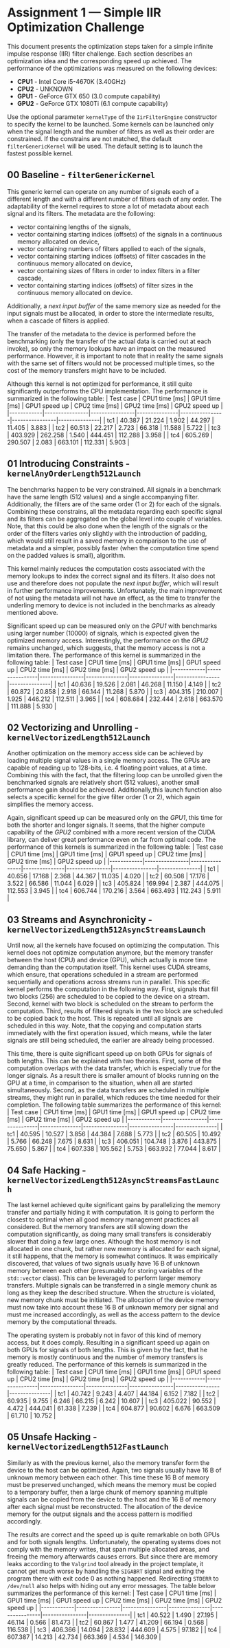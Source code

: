 # Assignment 1 — Simple IIR Optimization Challenge
This document presents the optimization steps taken for a simple infinite impulse response (IIR) filter challenge. Each section describes an optimization idea and the corresponding speed up achieved. The performance of the optimizations was measured on the following devices:
* **CPU1** - Intel Core i5-4670K (3.40GHz)
* **CPU2** - UNKNOWN
* **GPU1** - GeForce GTX 650 (3.0 compute capability)
* **GPU2** - GeForce GTX 1080Ti (6.1 compute capability)

Use the optional parameter `kernelType` of the `IirFilterEngine` constructor to specify the kernel to be launched. Some kernels can be launched only when the signal length and the number of filters as well as their order are constrained. If the constrains are not matched, the default `filterGenericKernel` will be used. The default setting is to launch the fastest possible kernel.

## 00 Baseline - `filterGenericKernel`
This generic kernel can operate on any number of signals each of a different length and with a different number of filters each of any order. The adaptability of the kernel requires to store a lot of metadata about each signal and its filters. The metadata are the following:
* vector containing lengths of the signals,
* vector containing starting indices (offsets) of the signals in a continuous memory allocated on device,
* vector containing numbers of filters applied to each of the signals,
* vector containing starting indices (offsets) of filter cascades in the continuous memory allocated on device,
* vector containing sizes of filters in order to index filters in a filter cascade,
* vector containing starting indices (offsets) of filter sizes in the continuous memory allocated on device.

Additionally, a *next input buffer* of the same memory size as needed for the input signals must be allocated, in order to store the intermediate results, when a cascade of filters is applied.

The transfer of the metadata to the device is performed before the benchmarking (only the transfer of the actual data is carried out at each invoke), so only the memory lookups have an impact on the measured performance. However, it is important to note that in reality the same signals with the same set of filters would not be processed multiple times, so the cost of the memory transfers might have to be included. 

Although this kernel is not optimized for performance, it still quite significantly outperforms the CPU implementation. The performance is summarized in the following table:
| Test case  | CPU1 time [ms] | GPU1 time [ms] | GPU1 speed up | CPU2 time [ms] | GPU2 time [ms] | GPU2 speed up |
|------------|----------------|----------------|---------------|----------------|----------------|---------------|
| tc1        |  40.387        |  21.224        | 1.902         |  44.297        |   11.405       | 3.883         |
| tc2        |  60.513        |  22.217        | 2.723         |  66.318        |   11.588       | 5.722         |
| tc3        | 403.929        | 262.258        | 1.540         | 444.451        |  112.288       | 3.958         |
| tc4        | 605.269        | 290.507        | 2.083         | 663.101        |  112.331       | 5.903         |

## 01 Introducing Constraints - `kernelAnyOrderLength512Launch`
The benchmarks happen to be very constrained. All signals in a benchmark have the same length (512 values) and a single accompanying filter. Additionally, the filters are of the same order (1 or 2) for each of the signals. Combining these constrains, all the metadata regarding each specific signal and its filters can be aggregated on the global level into couple of variables. Note, that this could be also done when the length of the signals or the order of the filters varies only slightly with the introduction of padding, which would still result in a saved memory in comparison to the use of metadata and a simpler, possibly faster (when the computation time spend on the padded values is small), algorithm.

This kernel mainly reduces the computation costs associated with the memory lookups to index the correct signal and its filters. It also does not use and therefore does not populate the *next input buffer*, which will result in further performance improvements. Unfortunately, the main improvement of not using the metadata will not have an effect, as the time to transfer the underling memory to device is not included in the benchmarks as already mentioned above. 

Significant speed up can be measured only on the *GPU1* with benchmarks using larger number (10000) of signals, which is expected given the optimized memory access. Interestingly, the performance on the *GPU2* remains unchanged, which suggests, that the memory access is not a limitation there. The performance of this kernel is summarized in the following table:
| Test case  | CPU1 time [ms] | GPU1 time [ms] | GPU1 speed up | CPU2 time [ms] | GPU2 time [ms] | GPU2 speed up |
|------------|----------------|----------------|---------------|----------------|----------------|---------------|
| tc1        |  40.636        |  19.526        | 2.081         |  46.268        |  11.150        | 4.149         |
| tc2        |  60.872        |  20.858        | 2.918         |  66.144        |  11.268        | 5.870         |
| tc3        | 404.315        | 210.007        | 1.925         | 446.212        | 112.511        | 3.965         |
| tc4        | 608.684        | 232.444        | 2.618         | 663.570        | 111.888        | 5.930         |

## 02 Vectorizing and Unrolling - `kernelVectorizedLength512Launch`
Another optimization on the memory access side can be achieved by loading multiple signal values in a single memory access. The GPUs are capable of reading up to 128-bits, i.e. 4 floating point values, at a time. Combining this with the fact, that the filtering loop can be unrolled given the benchmarked signals are relatively short (512 values), another small performance gain should be achieved. Additionally,this launch function also selects a specific kernel for the give filter order (1 or 2), which again simplifies the memory access.

Again, significant speed up can be measured only on the *GPU1*, this time for both the shorter and longer signals. It seems, that the higher compute capability of the *GPU2* combined with a more recent version of the CUDA library, can deliver great performance even on far from optimal code. The performance of this kernels is summarized in the following table:
| Test case  | CPU1 time [ms] | GPU1 time [ms] | GPU1 speed up | CPU2 time [ms] | GPU2 time [ms] | GPU2 speed up |
|------------|----------------|----------------|---------------|----------------|----------------|---------------|
| tc1        |  40.656        |  17.168        | 2.368         |  44.367        |  11.035        | 4.020         |
| tc2        |  60.508        |  17.176        | 3.522         |  66.586        |  11.044        | 6.029         |
| tc3        | 405.824        | 169.994        | 2.387         | 444.075        | 112.553        | 3.945         |
| tc4        | 606.744        | 170.216        | 3.564         | 663.493        | 112.243        | 5.911         |

## 03 Streams and Asynchronicity - `kernelVectorizedLength512AsyncStreamsLaunch`
Until now, all the kernels have focused on optimizing the computation. This kernel does not optimize computation anymore, but the memory transfer between the host (CPU) and device (GPU), which actually is more time demanding than the computation itself. This kernel uses CUDA streams, which ensure, that operations scheduled in a stream are performed sequentially and operations across streams run in parallel. This specific kernel performs the computation in the following way. First, signals that fill two blocks (256) are scheduled to be copied to the device on a stream. Second, kernel with two block is scheduled on the stream to perform the computation. Third, results of filtered signals in the two block are scheduled to be copied back to the host. This is repeated until all signals are scheduled in this way. Note, that the copying and computation starts immediately with the first operation issued, which means, while the later signals are still being scheduled, the earlier are already being processed.  

This time, there is quite significant speed up on both GPUs for signals of both lengths. This can be explained with two theories. First, some of the computation overlaps with the data transfer, which is especially true for the longer signals. As a result there is smaller amount of blocks running on the GPU at a time, in comparison to the situation, when all are started simultaneously. Second, as the data transfers are scheduled in multiple streams, they might run in parallel, which reduces the time needed for their completion. The following table summarizes the performance of this kernel:
| Test case  | CPU1 time [ms] | GPU1 time [ms] | GPU1 speed up | CPU2 time [ms] | GPU2 time [ms] | GPU2 speed up |
|------------|----------------|----------------|---------------|----------------|----------------|---------------|
| tc1        |  40.595        |  10.527        | 3.856         |  44.384        |  7.688         | 5.773         |
| tc2        |  60.505        |  10.492        | 5.766         |  66.248        |  7.675         | 8.631         |
| tc3        | 406.051        | 104.748        | 3.876         | 443.875        | 75.650         | 5.867         |
| tc4        | 607.338        | 105.562        | 5.753         | 663.932        | 77.044         | 8.617         |

## 04 Safe Hacking - `kernelVectorizedLength512AsyncStreamsFastLaunch`
The last kernel achieved quite significant gains by parallelizing the memory transfer and partially hiding it with computation. It is going to perform the closest to optimal when all good memory management practices all considered. But the memory transfers are still slowing down the computation significantly, as doing many small transfers is considerably slower that doing a few large ones. Although the host memory is not allocated in one chunk, but rather new memory is allocated for each signal, it still happens, that the memory is somewhat continuos. It was empirically discovered, that values of two signals usually have 16 B of unknown memory between each other (presumably for storing variables of the `std::vector` class). This can be leveraged to perform larger memory transfers. Multiple signals can be transferred in a single memory chunk as long as they keep the described structure. When the structure is violated, new memory chunk must be initiated. The allocation of the device memory must now take into account these 16 B of unknown memory per signal and must me increased accordingly, as well as the access pattern to the device memory by the computational threads.

The operating system is probably not in favor of this kind of memory access, but it does comply. Resulting in a significant speed up again on both GPUs for signals of both lengths. This is given by the fact, that he memory is mostly continuous and the number of memory transfers is greatly reduced. The performance of this kernels is summarized in the following table:
| Test case  | CPU1 time [ms] | GPU1 time [ms] | GPU1 speed up | CPU2 time [ms] | GPU2 time [ms] | GPU2 speed up |
|------------|----------------|----------------|---------------|----------------|----------------|---------------|
| tc1        |  40.742        |  9.243         | 4.407         |  44.184        |  6.152         | 7.182         |
| tc2        |  60.935        |  9.755         | 6.246         |  66.215        |  6.242         | 10.607        |
| tc3        | 405.022        | 90.552         | 4.472         | 444.041        | 61.338         | 7.239         |
| tc4        | 604.877        | 90.602         | 6.676         | 663.509        | 61.710         | 10.752        |

## 05 Unsafe Hacking - `kernelVectorizedLength512FastLaunch` 
Similarly as with the previous kernel, also the memory transfer form the device to the host can be optimized. Again, two signals usually have 16 B of unknown memory between each other. This time these 16 B of memory must be preserved unchanged, which means the memory must be copied to a temporary buffer, then a large chunk of memory spanning multiple signals can be copied from the device to the host and the 16 B of memory after each signal must be reconstructed. The allocation of the device memory for the output signals and the access pattern is modified accordingly.

The results are correct and the speed up is quite remarkable on both GPUs and for both signals lengths. Unfortunately, the operating systems does not comply with the memory writes, that span multiple allocated areas, and freeing the memory afterwards causes errors. But since there are memory leaks according to the `Valgrind` tool already in the project template, it cannot get much worse by handling the `SIGABRT` signal and exiting the program there with exit code 0 as nothing happened. Redirecting `STDERR` to `/dev/null` also helps with hiding out any error messages. The table below summarizes the performance of this kernel:
| Test case  | CPU1 time [ms] | GPU1 time [ms] | GPU1 speed up | CPU2 time [ms] | GPU2 time [ms] | GPU2 speed up |
|------------|----------------|----------------|---------------|----------------|----------------|---------------|
| tc1        |  40.522        |  1.490         | 27.195        |  46.114        |  0.566         | 81.473        |
| tc2        |  60.867        |  1.477         | 41.209        |  66.194        |  0.568         | 116.538       |
| tc3        | 406.366        | 14.094         | 28.832        | 444.609        |  4.575         | 97.182        |
| tc4        | 607.387        | 14.213         | 42.734        | 663.369        |  4.534         | 146.309       |
